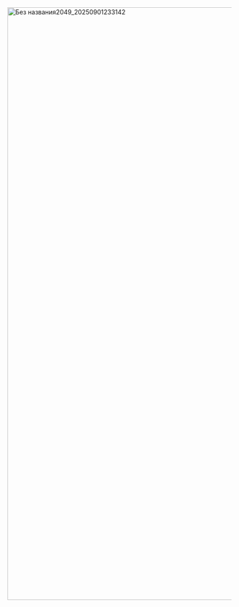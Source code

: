 <img width="1900" height="1331" alt="Без названия2049_20250901233142" src="https://github.com/user-attachments/assets/777c0ca5-1b99-4735-b33b-f1ea7c5ec729" />
